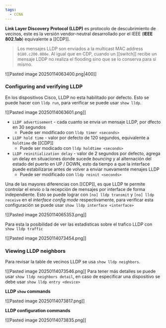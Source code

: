 ```yaml
---
tags:
  - CCNA
---
```

**Link Layer Discovery Protocol (LLDP)** es protocolo de descubrimiento de vecinos, este es la versión vendor-neutral desarrollado por el IEEE (**IEEE 802.1ab**) equivalente a [[CDP]].

> Los mensajes LLDP son enviados a la multicast MAC address `0180.c200.000e`. Al igual que en CDP, cuando un [[switch]] recibe un mensaje LDDP no realiza el flooding sino que se lo conserva para si mismo.

![[Pasted image 20250114063400.png|400]]

### Configuring and verifying LLDP 
En los dispositivos Cisco, LLDP no esta habilitado por defecto. Esto se puede hacer con `lldp run`, para verificar se puede usar `show lldp`.

![[Pasted image 20250114063601.png]]
- `LLDP advertisement` - cada cuanto se envia un mensaje LLDP, por dfecto en 30 segundos
	- Puede ser modificado con `lldp timer <seconds>`
- `LLDP hold time` - valor por defecto de 120 segundos, equivalente a `holdtime` de [[CDP]] 
	- Puede ser modicado con `lldp holdtime <seconds>`
- `LLDP reinitialization delay` - valor de 2 segundos por defecto, agrega un delay en situaciones donde sucede _bouncing_ y al alternación del estado del puerto en UP / DOWN, esto da tiempo a que la interface puede estabilizarse antes de volver a enviar nuevamente menajes LLDP
	- Puede ser modificado con `lldp reinit <seconds>`

Una de las mayores diferencias con [[CDP]], es que LLDP te permite controlar el envio o la recepción de mensajes por interface de forma independiente. Esto se puede lograr con `[no] lldp transmit` y `[no] lldp receive` en el _interface config mode_ respectivamente, para verificar esta configuración se puede usar `show lldp interface <interface>`

![[Pasted image 20250114065353.png]]

Para esta la posibilidad de ver las estadisticas sobre el trafico LLDP con `show lldp traffic`

![[Pasted image 20250114073454.png]]

### Viewing LLDP neighbors 
Para revisar la table de vecinos LLDP se usa `show lldp neighbors`. 

![[Pasted image 20250114073546.png]]
Para tener más detalles se puede usar `show lldp neighbors detail`, en caso de especificar una dispositivo se debe usar `show lldp entry <device>`

**LLDP `show` commands**

![[Pasted image 20250114073817.png]]

**LLDP configuration commands**

![[Pasted image 20250114073835.png]]



